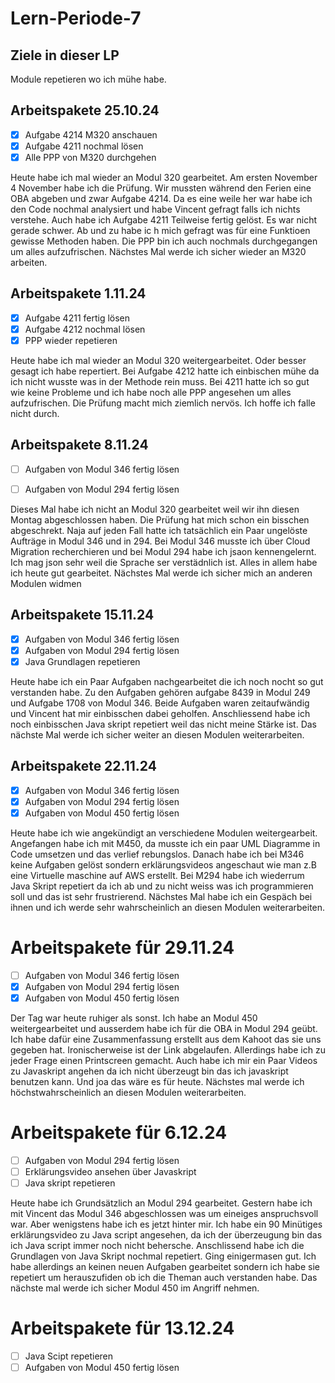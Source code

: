# Lern-Periode-7

## Ziele in dieser LP

Module repetieren wo ich mühe habe. 

## Arbeitspakete 25.10.24
- [x]  Aufgabe 4214 M320 anschauen 
- [x]  Aufgabe 4211 nochmal lösen 
- [x]  Alle PPP von M320 durchgehen 

Heute habe ich mal wieder an Modul 320 gearbeitet. Am ersten November 4 November habe ich die Prüfung. Wir mussten während den Ferien eine OBA abgeben und zwar Aufgabe 4214. Da es eine weile her war habe ich den Code nochmal analysiert und habe Vincent gefragt falls ich nichts verstehe. Auch habe ich Aufgabe 4211 Teilweise fertig gelöst. Es war nicht gerade schwer. Ab und zu habe ic h mich gefragt was für eine Funktioen gewisse Methoden haben. Die PPP bin ich auch nochmals durchgegangen um alles aufzufrischen. Nächstes Mal werde ich sicher wieder an M320 arbeiten.

## Arbeitspakete 1.11.24

- [x] Aufgabe 4211 fertig lösen
- [x] Aufgabe 4212 nochmal lösen 
- [x] PPP wieder repetieren 

Heute habe ich mal wieder an Modul 320 weitergearbeitet. Oder besser gesagt ich habe repertiert. Bei Aufgabe 4212 hatte ich einbischen mühe da ich nicht wusste was in der Methode rein muss. Bei 4211 hatte ich so gut wie keine Probleme und ich habe noch alle PPP angesehen um alles aufzufrischen. Die Prüfung macht mich ziemlich nervös. Ich hoffe ich falle nicht durch.


## Arbeitspakete 8.11.24

- [ ] Aufgaben von Modul 346 fertig lösen
- [ ] Aufgaben von Modul 294 fertig lösen 


Dieses Mal habe ich nicht an Modul 320 gearbeitet weil wir ihn diesen Montag abgeschlossen haben. Die Prüfung hat mich schon ein bisschen abgeschrekt. Naja auf jeden Fall hatte ich tatsächlich ein Paar ungelöste Aufträge in Modul 346 und in 294. Bei Modul 346 musste ich über Cloud Migration recherchieren und bei Modul 294 habe ich jsaon kennengelernt. Ich mag json sehr weil die Sprache ser verstädnlich ist. Alles in allem habe ich heute gut gearbeitet. Nächstes Mal werde ich sicher mich an anderen Modulen widmen 

## Arbeitspakete 15.11.24

- [x] Aufgaben von Modul 346 fertig lösen
- [x] Aufgaben von Modul 294 fertig lösen
- [x] Java Grundlagen repetieren

Heute habe ich ein Paar Aufgaben nachgearbeitet die ich noch nocht so gut verstanden habe. Zu den Aufgaben gehören aufgabe 8439 in Modul 249 und Aufgabe 1708 von Modul 346. Beide Aufgaben waren zeitaufwändig und Vincent hat mir einbisschen dabei geholfen. Anschliessend habe ich noch einbisschen Java skript repetiert weil das nicht meine Stärke ist. Das nächste Mal werde ich sicher weiter an diesen Modulen weiterarbeiten. 

## Arbeitspakete 22.11.24

- [x] Aufgaben von Modul 346 fertig lösen
- [x] Aufgaben von Modul 294 fertig lösen
- [x] Aufgaben von Modul 450 fertig lösen

Heute habe ich wie angekündigt an verschiedene Modulen weitergearbeit. Angefangen habe ich mit M450, da musste ich ein paar UML Diagramme in Code umsetzen und das verlief rebungslos. Danach habe ich bei M346 keine Aufgaben gelöst sondern erklärungsvideos angeschaut wie man z.B eine Virtuelle maschine auf AWS erstellt. Bei M294 habe ich wiederrum Java Skript repetiert da ich ab und zu nicht weiss was ich programmieren soll und das ist sehr frustrierend. Nächstes Mal habe ich ein Gespäch bei ihnen und ich werde sehr wahrscheinlich an diesen Modulen weiterarbeiten. 

# Arbeitspakete für 29.11.24

- [ ] Aufgaben von Modul 346 fertig lösen
- [x] Aufgaben von Modul 294 fertig lösen
- [x] Aufgaben von Modul 450 fertig lösen

Der Tag war heute ruhiger als sonst. Ich habe an Modul 450 weitergearbeitet und ausserdem habe ich für die OBA in Modul 294 geübt. Ich habe dafür eine Zusammenfassung erstellt aus dem Kahoot das sie uns gegeben hat. Ironischerweise ist der Link abgelaufen. Allerdings habe ich zu jeder Frage einen Printscreen gemacht. Auch habe ich mir ein Paar Videos zu Javaskript angehen da ich nicht überzeugt bin das ich javaskript benutzen kann. Und joa das wäre es für heute. Nächstes mal werde ich höchstwahrscheinlich an diesen Modulen weiterarbeiten. 

# Arbeitspakete für 6.12.24

- [ ] Aufgaben von Modul 294 fertig lösen
- [ ] Erklärungsvideo ansehen über Javaskript
- [ ] Java skript repetieren

Heute habe ich Grundsätzlich an Modul 294 gearbeitet. Gestern habe ich mit Vincent das Modul 346 abgeschlossen was um eineiges anspruchsvoll war. Aber wenigstens habe ich es jetzt hinter mir. Ich habe ein 90 Minütiges erklärungsvideo zu Java script angesehen, da ich der überzeugung bin das ich Java script immer noch nicht behersche. Anschlissend habe ich die Grundlagen von Java Skript nochmal repetiert. Ging einigermasen gut. Ich habe allerdings an keinen neuen Aufgaben gearbeitet sondern ich habe sie repetiert um herauszufiden ob ich die Theman auch verstanden habe. Das nächste mal werde ich sicher Modul 450 im Angriff nehmen. 

# Arbeitspakete für 13.12.24

- [ ] Java Scipt repetieren 
- [ ] Aufgaben von Modul 450 fertig lösen
